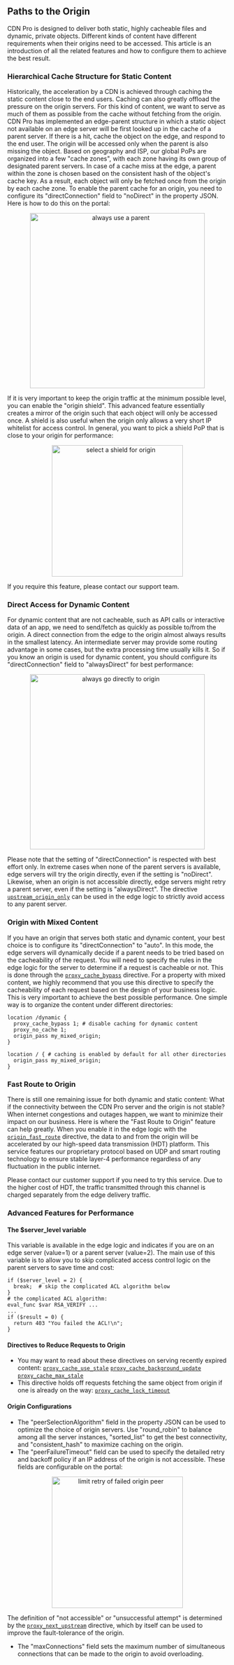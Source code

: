 ## Paths to the Origin

CDN Pro is designed to deliver both static, highly cacheable files and dynamic, private objects.
Different kinds of content have different requirements when their origins need to be accessed.
This article is an introduction of all the related features and how to configure them to achieve the best result.

### Hierarchical Cache Structure for Static Content

Historically, the acceleration by a CDN is achieved through caching the static content close to the end users.
Caching can also greatly offload the pressure on the origin servers. For this kind of content, we want to serve as much of them
as possible from the cache without fetching from the origin.
CDN Pro has implemented an edge-parent structure in which a static object not
available on an edge server will be first looked up in the cache of a parent server.
If there is a hit, cache the object on the edge, and respond to the end user.
The origin will be accessed only when the parent is also missing the object.
Based on geography and ISP, our global PoPs are organized into a few "cache zones", with each zone having its own group of designated parent servers.
In case of a cache miss at the edge, a parent within the zone is chosen based on the consistent hash of the object's cache key.
As a result, each object will only be fetched once from the origin by each cache zone.
To enable the parent cache for an origin, you need to configure its "directConnection" field to "noDirect" in the property JSON. Here is how to do this on the portal:
<p align=center><img src="/docs/edge-logic/origin-no-direct.png" alt="always use a parent" width="400"></p>
If it is very important to keep the origin traffic at the minimum possible level, you can enable the "origin shield". This advanced feature essentially
creates a mirror of the origin such that each object will only be accessed once.
A shield is also useful when the origin only allows a very short IP whitelist for access control.
In general, you want to pick a shield PoP that is close to your origin for performance:
<p align=center><img src="/docs/edge-logic/origin-shield-selection.png" alt="select a shield for origin" width="300"></p>
If you require this feature, please contact our support team.

### Direct Access for Dynamic Content

For dynamic content that are not cacheable, such as API calls or interactive data of an app, we need to send/fetch as quickly as possible to/from the origin.
A direct connection from the edge to the origin almost always results in the smallest latency.
An intermediate server may provide some routing advantage in some cases, but the extra processing time usually kills it.
So if you know an origin is used for dynamic content, you should configure its "directConnection" field to "alwaysDirect" for best performance:
<p align=center><img src="/docs/edge-logic/origin-always-direct.png" alt="always go directly to origin" width="400"></p>

Please note that the setting of "directConnection" is respected with best effort only. In extreme cases when none of the parent servers is available, edge servers will try the origin directly, even if the setting is "noDirect". Likewise, when an origin is not accessible directly, edge servers might retry a parent server, even if the setting is "alwaysDirect". The directive [`upstream_origin_only`](/docs/edge-logic/supported-directives#upstream_origin_only) can be used in the edge logic to strictly avoid access to any parent server.

### Origin with Mixed Content

If you have an origin that serves both static and dynamic content, your best choice is to configure its "directConnection" to "auto".
In this mode, the edge servers will dynamically decide if a parent needs to be tried based on the cacheability of the request.
You will need to specify the rules in the edge logic for the server to determine if a request is cacheable or not.
This is done through the [`proxy_cache_bypass`](</docs/edge-logic/supported-directives.md#proxy_cache_bypass>) directive.
For a property with mixed content, we highly recommend that you use this directive to specify the cacheability of each request
based on the design of your business logic. This is very important to achieve the best possible performance.
One simple way is to organize the content under different directories:
```nginx
location /dynamic {
  proxy_cache_bypass 1; # disable caching for dynamic content
  proxy_no_cache 1;
  origin_pass my_mixed_origin;
}

location / { # caching is enabled by default for all other directories
  origin_pass my_mixed_origin;
}
```

### Fast Route to Origin

There is still one remaining issue for both dynamic and static content: What if the connectivity between the CDN Pro server and the origin is not stable?
When internet congestions and outages happen, we want to minimize their impact on our business. Here is where the "Fast Route to Origin"
feature can help greatly. When you enable it in the edge logic with the [`origin_fast_route`](</docs/edge-logic/supported-directives.md#origin_fast_route>) directive, the data to and from the origin will be 
accelerated by our high-speed data transmission (HDT) platform. This service features our proprietary protocol based on UDP and smart routing technology to ensure stable layer-4 performance regardless of any fluctuation in the public internet.

Please contact our customer support if you need to try this service. Due to the higher cost of HDT, the traffic transmitted through this channel is charged separately from the edge delivery traffic.

### Advanced Features for Performance
#### The $server_level variable
This variable is available in the edge logic and indicates if you are on an edge server (value=1) or a parent server (value=2).
The main use of this variable is to allow you to skip complicated access control logic on the parent servers to save time and cost:
```nginx
if ($server_level = 2) {
  break;  # skip the complicated ACL algorithm below
}
# the complicated ACL algorithm:
eval_func $var RSA_VERIFY ...
...
if ($result = 0) {
  return 403 "You failed the ACL!\n";
}
```
#### Directives to Reduce Requests to Origin
* You may want to read about these directives on serving recently expired content:
[`proxy_cache_use_stale`](</docs/edge-logic/supported-directives.md#proxy_cache_use_stale>)
[`proxy_cache_background_update`](</docs/edge-logic/supported-directives.md#proxy_cache_background_update>)
[`proxy_cache_max_stale`](</docs/edge-logic/supported-directives.md#proxy_cache_max_stale>)
* This directive holds off requests fetching the same object from origin if one is already on the way:
[`proxy_cache_lock_timeout`](</docs/edge-logic/supported-directives.md#proxy_cache_lock_timeout>)

#### Origin Configurations
* The "peerSelectionAlgorithm" field in the property JSON can be used to optimize the choice of origin servers. Use "round_robin" to balance among all the server instances,
"sorted_list" to get the best connectivity, and "consistent_hash" to maximize caching on the origin.
* The "peerFailureTimeout" field can be used to specify the detailed retry and backoff policy if an IP address of the origin is not accessible. These fields are configurable on the portal:
<p align=center><img src="/docs/edge-logic/origin-peer-failure-timeout.png" alt="limit retry of failed origin peer" width="300"></p>

The definition of "not accessible" or "unsuccessful attempt" is determined by the [`proxy_next_upstream`](</docs/edge-logic/supported-directives#proxy_next_upstream>) directive, which by itself can be used to improve the fault-tolerance of the origin.

* The "maxConnections" field sets the maximum number of simultaneous connections that can be made to the origin to avoid overloading.
